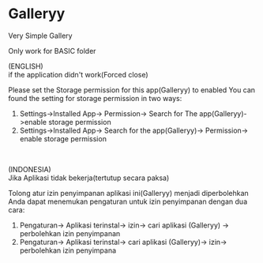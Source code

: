 # Galleryy
Very Simple Gallery

Only work for BASIC folder

(ENGLISH)</br>
if the application didn't work(Forced close)

Please set the Storage permission for this app(Galleryy) to enabled
You can found the setting for storage permission in two ways:
1. Settings->Installed App-> Permission-> Search for The app(Galleryy)->enable storage permission
2. Settings->Installed App-> Search for the app(Galleryy)-> Permission-> enable storage permission
</br>                                                       

(INDONESIA)</br>
Jika Aplikasi tidak bekerja(tertutup secara paksa)

Tolong atur izin penyimpanan aplikasi ini(Galleryy) menjadi diperbolehkan 
Anda dapat menemukan pengaturan untuk izin penyimpanan dengan dua cara:
1. Pengaturan-> Aplikasi terinstal-> izin-> cari aplikasi (Galleryy) -> perbolehkan izin penyimpanan
2. Pengaturan-> Aplikasi terinstal-> cari aplikasi (Galleryy)-> izin-> perbolehkan izin penyimpana
